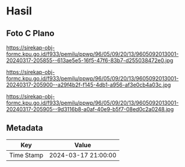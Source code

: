# Hasil

## Foto C Plano

https://sirekap-obj-formc.kpu.go.id/f933/pemilu/ppwp/96/05/09/20/13/9605092013001-20240317-205855--613ae5e5-16f5-47f6-83b7-d255038472e0.jpg

https://sirekap-obj-formc.kpu.go.id/f933/pemilu/ppwp/96/05/09/20/13/9605092013001-20240317-205900--a29f4b2f-f145-4db1-a956-af3e0cb4a03c.jpg

https://sirekap-obj-formc.kpu.go.id/f933/pemilu/ppwp/96/05/09/20/13/9605092013001-20240317-205905--9d3116b8-a0af-40e9-b5f7-08ed0c2a0248.jpg


## Metadata

| Key        | Value               |
| ---------- | ------------------- |
| Time Stamp | 2024-03-17 21:00:00 |



